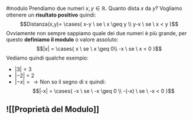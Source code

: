 #modulo 
Prendiamo due numeri $x,y \in \mathbb{R}$. Quanto dista $x$ da $y$? Vogliamo ottenere un **risultato positivo** quindi:
$$Distanza(x,y)= \cases{
	x-y \ se \ x \geq y \\
	y-x \ se \ x < y
}$$
Ovviamente non sempre sappiamo quale dei due numeri è più grande, per questo **definiamo il modulo** o valore assoluto:
$$|x| = \cases{
	x \ se \ x \geq 0\\
	-x \ se \ x < 0
}$$
Vediamo quindi qualche esempio:
- $|3| = 3$
- $|-2|$ = 2
- $|-x| = \rightarrow \textrm{Non so il segno di x quindi:}$
$$|-x| = \cases{
	  -x \ se \ -x \geq 0 \\
	  -(-x) \ se \ -x < 0
  }$$
  
## ![[Proprietà del Modulo]]

